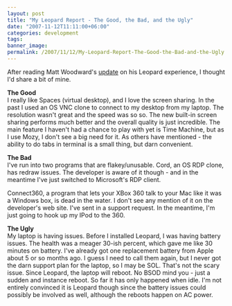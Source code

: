 ```yaml
---
layout: post
title: "My Leopard Report - The Good, the Bad, and the Ugly"
date: "2007-11-12T11:11:00+06:00"
categories: development 
tags: 
banner_image: 
permalink: /2007/11/12/My-Leopard-Report-The-Good-the-Bad-and-the-Ugly
---
```


After reading Matt Woodward's <a href="http://www.mattwoodward.com/blog/index.cfm?event=showEntry&entryId=2AE8CF9F-032E-6350-5004C360EB3D9836">update</a> on his Leopard experience, I thought I'd share a bit of mine.

<b>The Good</b><br>
I really like Spaces (virtual desktop), and I love the screen sharing. In the past I used an OS VNC clone to connect to my desktop from my laptop. The resolution wasn't great and the speed was so so. The new built-in screen sharing performs much better and the overall quality is just incredible. The main feature I haven't had a chance to play with yet is Time Machine, but as I use Mozy, I don't see a big need for it. As others have mentioned - the ability to do tabs in terminal is a small thing, but darn convenient. 

<b>The Bad</b><br>
I've run into two programs that are flakey/unusable. Cord, an OS RDP clone, has redraw issues. The developer is aware of it though - and in the meantime I've just switched to Microsoft's RDP client. 

Connect360, a program that lets your XBox 360 talk to your Mac like it was a Windows box, is dead in the water. I don't see any mention of it on the developer's web site. I've sent in a support request. In the meantime, I'm just going to hook up my IPod to the 360.

<b>The Ugly</b><br>
My laptop is having issues. Before I installed Leopard, I was having battery issues. The health was a meager 30-ish percent, which gave me like 30 minutes on battery. I've already got one replacement battery from Apple about 5 or so months ago. I guess I need to call them again, but I never got the darn support plan for the laptop, so I may be SOL. That's not the scary issue. Since Leopard, the laptop will reboot. No BSOD mind you - just a sudden and instance reboot. So far it has only happened when idle. I'm not entirely convinced it is Leopard though since the battery issues could possibly be involved as well, although the reboots happen on AC power.